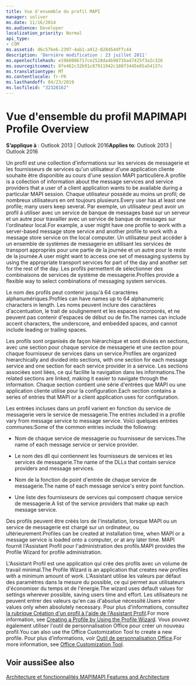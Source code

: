 ```yaml
---
title: Vue d'ensemble du profil MAPI
manager: soliver
ms.date: 11/16/2014
ms.audience: Developer
localization_priority: Normal
api_type:
- COM
ms.assetid: d6c57be6-2397-4ab1-a912-028454dffc44
description: 'Dernière modification : 23 juillet 2011'
ms.openlocfilehash: e196800b717ce2528da4b9871bad7425f3a2c326
ms.sourcegitcommit: 8fe462c32b91c87911942c188f3445e85a54137c
ms.translationtype: MT
ms.contentlocale: fr-FR
ms.lasthandoff: 04/23/2019
ms.locfileid: "32328162"
---
```

# <a name="mapi-profile-overview"></a><span data-ttu-id="cefbc-103">Vue d'ensemble du profil MAPI</span><span class="sxs-lookup"><span data-stu-id="cefbc-103">MAPI Profile Overview</span></span>

  
  
<span data-ttu-id="cefbc-104">**S’applique à** : Outlook 2013 | Outlook 2016</span><span class="sxs-lookup"><span data-stu-id="cefbc-104">**Applies to**: Outlook 2013 | Outlook 2016</span></span> 
  
<span data-ttu-id="cefbc-105">Un profil est une collection d'informations sur les services de messagerie et les fournisseurs de services qu'un utilisateur d'une application cliente souhaite être disponible au cours d'une session MAPI particulière.</span><span class="sxs-lookup"><span data-stu-id="cefbc-105">A profile is a collection of information about the message services and service providers that a user of a client application wants to be available during a particular MAPI session.</span></span> <span data-ttu-id="cefbc-106">Chaque utilisateur possède au moins un profil; de nombreux utilisateurs en ont toujours plusieurs.</span><span class="sxs-lookup"><span data-stu-id="cefbc-106">Every user has at least one profile; many users keep several.</span></span> <span data-ttu-id="cefbc-107">Par exemple, un utilisateur peut avoir un profil à utiliser avec un service de banque de messages basé sur un serveur et un autre pour travailler avec un service de banque de messages sur l'ordinateur local.</span><span class="sxs-lookup"><span data-stu-id="cefbc-107">For example, a user might have one profile to work with a server-based message store service and another profile to work with a message store service on the local computer.</span></span> <span data-ttu-id="cefbc-108">Un utilisateur peut accéder à un ensemble de systèmes de messagerie en utilisant les services de transport appropriés pour une partie de la journée et un autre pour le reste de la journée.</span><span class="sxs-lookup"><span data-stu-id="cefbc-108">A user might want to access one set of messaging systems by using the appropriate transport services for part of the day and another set for the rest of the day.</span></span> <span data-ttu-id="cefbc-109">Les profils permettent de sélectionner des combinaisons de services de système de messagerie.</span><span class="sxs-lookup"><span data-stu-id="cefbc-109">Profiles provide a flexible way to select combinations of messaging system services.</span></span> 
  
<span data-ttu-id="cefbc-110">Le nom des profils peut contenir jusqu'à 64 caractères alphanumériques.</span><span class="sxs-lookup"><span data-stu-id="cefbc-110">Profiles can have names up to 64 alphanumeric characters in length.</span></span> <span data-ttu-id="cefbc-111">Les noms peuvent inclure des caractères d'accentuation, le trait de soulignement et les espaces incorporés, et ne peuvent pas contenir d'espaces de début ou de fin.</span><span class="sxs-lookup"><span data-stu-id="cefbc-111">The names can include accent characters, the underscore, and embedded spaces, and cannot include leading or trailing spaces.</span></span> 
  
<span data-ttu-id="cefbc-112">Les profils sont organisés de façon hiérarchique et sont divisés en sections, avec une section pour chaque service de messagerie et une section pour chaque fournisseur de services dans un service.</span><span class="sxs-lookup"><span data-stu-id="cefbc-112">Profiles are organized hierarchically and divided into sections, with one section for each message service and one section for each service provider in a service.</span></span> <span data-ttu-id="cefbc-113">Les sections associées sont liées, ce qui facilite la navigation dans les informations.</span><span class="sxs-lookup"><span data-stu-id="cefbc-113">The related sections are linked, making it easier to navigate through the information.</span></span> <span data-ttu-id="cefbc-114">Chaque section contient une série d'entrées que MAPI ou une application cliente utilise pour la configuration.</span><span class="sxs-lookup"><span data-stu-id="cefbc-114">Each section contains a series of entries that MAPI or a client application uses for configuration.</span></span>
  
<span data-ttu-id="cefbc-115">Les entrées incluses dans un profil varient en fonction du service de messagerie vers le service de messagerie.</span><span class="sxs-lookup"><span data-stu-id="cefbc-115">The entries included in a profile vary from message service to message service.</span></span> <span data-ttu-id="cefbc-116">Voici quelques entrées communes:</span><span class="sxs-lookup"><span data-stu-id="cefbc-116">Some of the common entries include the following:</span></span>
  
- <span data-ttu-id="cefbc-117">Nom de chaque service de messagerie ou fournisseur de services.</span><span class="sxs-lookup"><span data-stu-id="cefbc-117">The name of each message service or service provider.</span></span>
    
- <span data-ttu-id="cefbc-118">Le nom des dll qui contiennent les fournisseurs de services et les services de messagerie.</span><span class="sxs-lookup"><span data-stu-id="cefbc-118">The name of the DLLs that contain service providers and message services.</span></span>
    
- <span data-ttu-id="cefbc-119">Nom de la fonction de point d'entrée de chaque service de messagerie.</span><span class="sxs-lookup"><span data-stu-id="cefbc-119">The name of each message service's entry point function.</span></span>
    
- <span data-ttu-id="cefbc-120">Une liste des fournisseurs de services qui composent chaque service de messagerie.</span><span class="sxs-lookup"><span data-stu-id="cefbc-120">A list of the service providers that make up each message service.</span></span>
    
<span data-ttu-id="cefbc-121">Des profils peuvent être créés lors de l'installation, lorsque MAPI ou un service de messagerie est chargé sur un ordinateur, ou ultérieurement.</span><span class="sxs-lookup"><span data-stu-id="cefbc-121">Profiles can be created at installation time, when MAPI or a message service is loaded onto a computer, or at any later time.</span></span> <span data-ttu-id="cefbc-122">MAPI fournit l'Assistant Profil pour l'administration des profils.</span><span class="sxs-lookup"><span data-stu-id="cefbc-122">MAPI provides the Profile Wizard for profile administration.</span></span> 
  
<span data-ttu-id="cefbc-123">L'Assistant Profil est une application qui crée des profils avec un volume de travail minimal.</span><span class="sxs-lookup"><span data-stu-id="cefbc-123">The Profile Wizard is an application that creates new profiles with a minimum amount of work.</span></span> <span data-ttu-id="cefbc-124">L'Assistant utilise les valeurs par défaut des paramètres dans la mesure du possible, ce qui permet aux utilisateurs d'économiser du temps et de l'énergie.</span><span class="sxs-lookup"><span data-stu-id="cefbc-124">The wizard uses default values for settings wherever possible, saving users time and effort.</span></span> <span data-ttu-id="cefbc-125">Les utilisateurs ne peuvent entrer des valeurs qu'en cas d'absolue nécessité.</span><span class="sxs-lookup"><span data-stu-id="cefbc-125">Users enter values only when absolutely necessary.</span></span> <span data-ttu-id="cefbc-126">Pour plus d'informations, consultez [la rubrique Création d'un profil à l'aide de l'Assistant Profil](creating-a-profile-by-using-the-profile-wizard.md).</span><span class="sxs-lookup"><span data-stu-id="cefbc-126">For more information, see [Creating a Profile by Using the Profile Wizard](creating-a-profile-by-using-the-profile-wizard.md).</span></span> <span data-ttu-id="cefbc-127">Vous pouvez également utiliser l'outil de personnalisation Office pour créer un nouveau profil.</span><span class="sxs-lookup"><span data-stu-id="cefbc-127">You can also use the Office Customization Tool to create a new profile.</span></span> <span data-ttu-id="cefbc-128">Pour plus d’informations, voir [Outil de personnalisation Office](https://go.microsoft.com/fwlink/?LinkId=123000).</span><span class="sxs-lookup"><span data-stu-id="cefbc-128">For more information, see [Office Customization Tool](https://go.microsoft.com/fwlink/?LinkId=123000).</span></span>
  
## <a name="see-also"></a><span data-ttu-id="cefbc-129">Voir aussi</span><span class="sxs-lookup"><span data-stu-id="cefbc-129">See also</span></span>



[<span data-ttu-id="cefbc-130">Architecture et fonctionnalités MAPI</span><span class="sxs-lookup"><span data-stu-id="cefbc-130">MAPI Features and Architecture</span></span>](mapi-features-and-architecture.md)

